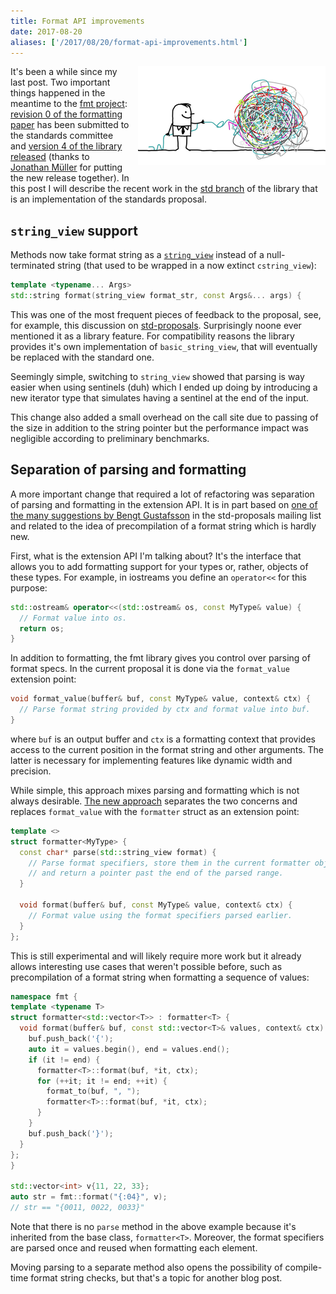 ```yaml
---
title: Format API improvements
date: 2017-08-20
aliases: ['/2017/08/20/format-api-improvements.html']
---
```


<div style="clear:right; float:right; margin-left:1em; margin-bottom:1em">
  <img src="/img/untangle.jpg" width="300" title="Untangling the API">
</div>

It's been a while since my last post. Two important things happened
in the meantime to the [fmt project](https://github.com/fmtlib/fmt):
[revision 0 of the formatting paper](
http://www.open-std.org/jtc1/sc22/wg21/docs/papers/2017/p0645r0.html)
has been submitted to the standards committee and [version 4 of the library
released](https://github.com/fmtlib/fmt/releases/tag/4.0.0) (thanks to
[Jonathan Müller](https://github.com/foonathan) for putting the new release
together). In this post I will describe the recent work in the
[std branch](https://github.com/fmtlib/fmt/tree/std) of the library that is an
implementation of the standards proposal.

## `string_view` support

Methods now take format string as a [`string_view`](http://en.cppreference.com/w/cpp/string/basic_string_view)
instead of a null-terminated string (that used to be wrapped in a now extinct
`cstring_view`):

```c++
template <typename... Args>
std::string format(string_view format_str, const Args&... args) {
```

This was one of the most frequent pieces of feedback to the proposal, see, for
example, this discussion on [std-proposals](
https://groups.google.com/a/isocpp.org/d/msg/std-proposals/4wOU-1_3D0A/hivSTcSaCAAJ).
Surprisingly noone ever mentioned it as a library feature. For compatibility
reasons the library provides it's own implementation of `basic_string_view`,
that will eventually be replaced with the standard one.

Seemingly simple, switching to `string_view` showed that parsing is way easier
when using sentinels (duh) which I ended up doing by introducing a new iterator
type that simulates having a sentinel at the end of the input.

This change also added a small overhead on the call site due to passing of the
size in addition to the string pointer but the performance impact was
negligible according to preliminary benchmarks.

## Separation of parsing and formatting

A more important change that required a lot of refactoring was separation of
parsing and formatting in the extension API. It is in part based on
[one of the many suggestions by Bengt Gustafsson](
https://groups.google.com/a/isocpp.org/d/msg/std-proposals/4wOU-1_3D0A/xiNQSmO1CAAJ)
in the std-proposals mailing list and related to the idea of precompilation of a
format string which is hardly new.

First, what is the extension API I'm talking about? It's the interface that
allows you to add formatting support for your types or, rather, objects of these
types. For example, in iostreams you define an `operator<<` for this purpose:

```c++
std::ostream& operator<<(std::ostream& os, const MyType& value) {
  // Format value into os.
  return os;
}
```

In addition to formatting, the fmt library gives you control over parsing of
format specs. In the current proposal it is done via the `format_value`
extension point:

```c++
void format_value(buffer& buf, const MyType& value, context& ctx) {
  // Parse format string provided by ctx and format value into buf.
}
```

where `buf` is an output buffer and `ctx` is a formatting context that provides
access to the current position in the format string and other arguments. The
latter is necessary for implementing features like dynamic width and precision.

While simple, this approach mixes parsing and formatting which is not always
desirable. [The new approach](
https://github.com/fmtlib/fmt/commit/5e0562ab51f1d5fd75ed7e38aa47524bb23b4df4)
separates the two concerns and replaces `format_value` with the `formatter`
struct as an extension point:

```c++
template <>
struct formatter<MyType> {
  const char* parse(std::string_view format) {
    // Parse format specifiers, store them in the current formatter object
    // and return a pointer past the end of the parsed range.
  }

  void format(buffer& buf, const MyType& value, context& ctx) {
    // Format value using the format specifiers parsed earlier.
  }
};
```

This is still experimental and will likely require more work but it already
allows interesting use cases that weren't possible before, such as
precompilation of a format string when formatting a sequence of values:

```c++
namespace fmt {
template <typename T>
struct formatter<std::vector<T>> : formatter<T> {
  void format(buffer& buf, const std::vector<T>& values, context& ctx) {
    buf.push_back('{');
    auto it = values.begin(), end = values.end();
    if (it != end) {
      formatter<T>::format(buf, *it, ctx);
      for (++it; it != end; ++it) {
        format_to(buf, ", ");
        formatter<T>::format(buf, *it, ctx);
      }
    }
    buf.push_back('}');
  }
};
}

std::vector<int> v{11, 22, 33};
auto str = fmt::format("{:04}", v);
// str == "{0011, 0022, 0033}"
```

Note that there is no `parse` method in the above example because it's inherited
from the base class, `formatter<T>`. Moreover, the format specifiers are parsed
once and reused when formatting each element.

Moving parsing to a separate method also opens the possibility of compile-time
format string checks, but that's a topic for another blog post.
